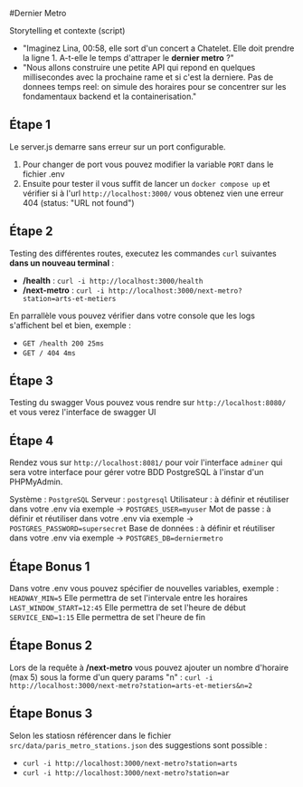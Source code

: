 #Dernier Metro

Storytelling et contexte (script)
- "Imaginez Lina, 00:58, elle sort d'un concert a Chatelet. Elle doit prendre la ligne 1. A-t-elle le temps d'attraper le **dernier metro** ?"
- "Nous allons construire une petite API qui repond en quelques millisecondes avec la prochaine rame et si c'est la derniere. Pas de donnees temps reel: on simule des horaires pour se concentrer sur les fondamentaux backend et la containerisation."

## Étape 1
Le server.js demarre sans erreur sur un port configurable. 
1) Pour changer de port vous pouvez modifier la variable `PORT` dans le fichier .env
2) Ensuite pour tester il vous suffit de lancer un `docker compose up` et vérifier si à l'url `http://localhost:3000/` vous obtenez vien une erreur 404 (status:	"URL not found")

## Étape 2
Testing des différentes routes, executez les commandes `curl` suivantes **dans un nouveau terminal** : 
- **/health** : `curl -i http://localhost:3000/health` 
- **/next-metro** : `curl -i http://localhost:3000/next-metro?station=arts-et-metiers`

En parrallèle vous pouvez vérifier dans votre console que les logs s'affichent bel et bien, exemple : 
- `GET /health 200 25ms`
- `GET / 404 4ms` 

## Étape 3
Testing du swagger
Vous pouvez vous rendre sur `http://localhost:8080/` et vous verez l'interface de swagger UI


## Étape 4
Rendez vous sur `http://localhost:8081/` pour voir l'interface `adminer` qui sera votre interface pour gérer votre BDD PostgreSQL à l'instar d'un PHPMyAdmin.

Système	: `PostgreSQL`
Serveur	: `postgresql`
Utilisateur	: à définir et réutiliser dans votre .env via exemple -> `POSTGRES_USER=myuser`
Mot de passe : à définir et réutiliser dans votre .env via exemple -> `POSTGRES_PASSWORD=supersecret`
Base de données	: à définir et réutiliser dans votre .env via exemple -> `POSTGRES_DB=derniermetro`













## Étape Bonus 1
Dans votre .env vous pouvez spécifier de nouvelles variables, exemple : 
`HEADWAY_MIN=5` Elle permettra de set l'intervale entre les horaires
`LAST_WINDOW_START=12:45` Elle permettra de set l'heure de début 
`SERVICE_END=1:15` Elle permettra de set l'heure de fin

## Étape Bonus 2
Lors de la requête à **/next-metro** vous pouvez ajouter un nombre d'horaire (max 5) sous la forme d'un query params "n" : 
`curl -i http://localhost:3000/next-metro?station=arts-et-metiers&n=2`

## Étape Bonus 3
Selon les statiosn référencer dans le fichier `src/data/paris_metro_stations.json` des suggestions sont possible : 
- `curl -i http://localhost:3000/next-metro?station=arts`
- `curl -i http://localhost:3000/next-metro?station=ar`



